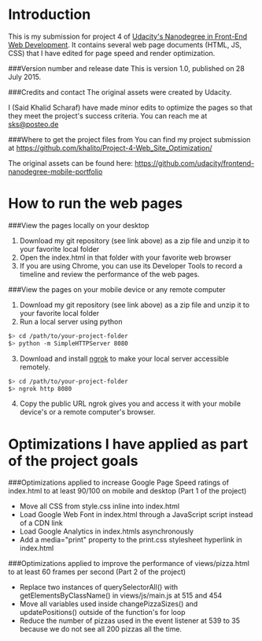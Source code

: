 Introduction
============
This is my submission for project 4 of [Udacity's Nanodegree in Front-End Web Development](https://www.udacity.com/course/front-end-web-developer-nanodegree--nd001). It contains several web page documents (HTML, JS, CSS) that I have edited for page speed and render optimization.


###Version number and release date
This is version 1.0, published on 28 July 2015.


###Credits and contact
The original assets were created by Udacity.

I (Said Khalid Scharaf) have made minor edits to optimize the pages so that they meet the project's success criteria. You can reach me at sks@posteo.de


###Where to get the project files from
You can find my project submission at https://github.com/khalito/Project-4-Web_Site_Optimization/

The original assets can be found here: https://github.com/udacity/frontend-nanodegree-mobile-portfolio


How to run the web pages
========================

###View the pages locally on your desktop
1. Download my git repository (see link above) as a zip file and unzip it to your favorite local folder
2. Open the index.html in that folder with your favorite web browser
3. If you are using Chrome, you can use its Developer Tools to record a timeline and review the performance of the web pages.


###View the pages on your mobile device or any remote computer
1. Download my git repository (see link above) as a zip file and unzip it to your favorite local folder
2. Run a local server using python

  ```bash
  $> cd /path/to/your-project-folder
  $> python -m SimpleHTTPServer 8080
  ```

3. Download and install [ngrok](https://ngrok.com/) to make your local server accessible remotely.

  ``` bash
  $> cd /path/to/your-project-folder
  $> ngrok http 8080
  ```

4. Copy the public URL ngrok gives you and access it with your mobile device's or a remote computer's browser.


Optimizations I have applied as part of the project goals
=========================================================

###Optimizations applied to increase Google Page Speed ratings of index.html to at least 90/100 on mobile and desktop (Part 1 of the project)

* Move all CSS from style.css inline into index.html
* Load Google Web Font in index.html through a JavaScript script instead of a CDN link
* Load Google Analytics in index.htmls asynchronously
* Add a media="print" property to the print.css stylesheet hyperlink in index.html

###Optimizations applied to improve the performance of views/pizza.html to at least 60 frames per second (Part 2 of the project)

* Replace two instances of querySelectorAll() with getElementsByClassName() in views/js/main.js at 515 and 454
* Move all variables used inside changePizzaSizes() and updatePositions() outside of the function's for loop
* Reduce the number of pizzas used in the event listener at 539 to 35 because we do not see all 200 pizzas all the time.
